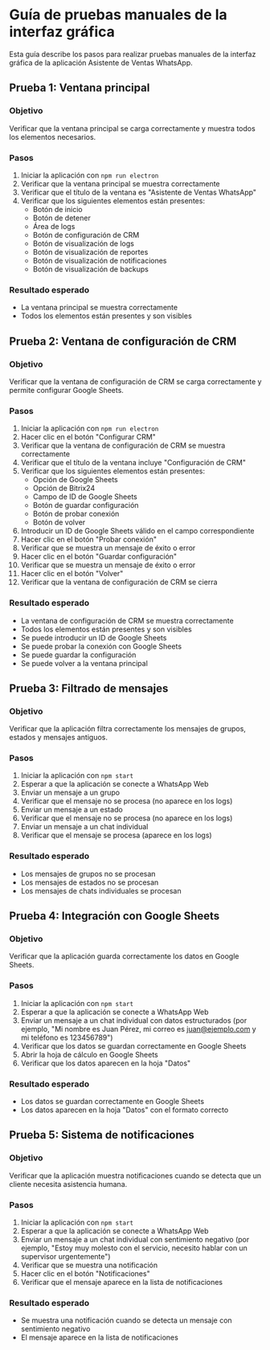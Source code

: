 # Guía de pruebas manuales de la interfaz gráfica

Esta guía describe los pasos para realizar pruebas manuales de la interfaz gráfica de la aplicación Asistente de Ventas WhatsApp.

## Prueba 1: Ventana principal

### Objetivo
Verificar que la ventana principal se carga correctamente y muestra todos los elementos necesarios.

### Pasos
1. Iniciar la aplicación con `npm run electron`
2. Verificar que la ventana principal se muestra correctamente
3. Verificar que el título de la ventana es "Asistente de Ventas WhatsApp"
4. Verificar que los siguientes elementos están presentes:
   - Botón de inicio
   - Botón de detener
   - Área de logs
   - Botón de configuración de CRM
   - Botón de visualización de logs
   - Botón de visualización de reportes
   - Botón de visualización de notificaciones
   - Botón de visualización de backups

### Resultado esperado
- La ventana principal se muestra correctamente
- Todos los elementos están presentes y son visibles

## Prueba 2: Ventana de configuración de CRM

### Objetivo
Verificar que la ventana de configuración de CRM se carga correctamente y permite configurar Google Sheets.

### Pasos
1. Iniciar la aplicación con `npm run electron`
2. Hacer clic en el botón "Configurar CRM"
3. Verificar que la ventana de configuración de CRM se muestra correctamente
4. Verificar que el título de la ventana incluye "Configuración de CRM"
5. Verificar que los siguientes elementos están presentes:
   - Opción de Google Sheets
   - Opción de Bitrix24
   - Campo de ID de Google Sheets
   - Botón de guardar configuración
   - Botón de probar conexión
   - Botón de volver
6. Introducir un ID de Google Sheets válido en el campo correspondiente
7. Hacer clic en el botón "Probar conexión"
8. Verificar que se muestra un mensaje de éxito o error
9. Hacer clic en el botón "Guardar configuración"
10. Verificar que se muestra un mensaje de éxito o error
11. Hacer clic en el botón "Volver"
12. Verificar que la ventana de configuración de CRM se cierra

### Resultado esperado
- La ventana de configuración de CRM se muestra correctamente
- Todos los elementos están presentes y son visibles
- Se puede introducir un ID de Google Sheets
- Se puede probar la conexión con Google Sheets
- Se puede guardar la configuración
- Se puede volver a la ventana principal

## Prueba 3: Filtrado de mensajes

### Objetivo
Verificar que la aplicación filtra correctamente los mensajes de grupos, estados y mensajes antiguos.

### Pasos
1. Iniciar la aplicación con `npm start`
2. Esperar a que la aplicación se conecte a WhatsApp Web
3. Enviar un mensaje a un grupo
4. Verificar que el mensaje no se procesa (no aparece en los logs)
5. Enviar un mensaje a un estado
6. Verificar que el mensaje no se procesa (no aparece en los logs)
7. Enviar un mensaje a un chat individual
8. Verificar que el mensaje se procesa (aparece en los logs)

### Resultado esperado
- Los mensajes de grupos no se procesan
- Los mensajes de estados no se procesan
- Los mensajes de chats individuales se procesan

## Prueba 4: Integración con Google Sheets

### Objetivo
Verificar que la aplicación guarda correctamente los datos en Google Sheets.

### Pasos
1. Iniciar la aplicación con `npm start`
2. Esperar a que la aplicación se conecte a WhatsApp Web
3. Enviar un mensaje a un chat individual con datos estructurados (por ejemplo, "Mi nombre es Juan Pérez, mi correo es juan@ejemplo.com y mi teléfono es 123456789")
4. Verificar que los datos se guardan correctamente en Google Sheets
5. Abrir la hoja de cálculo en Google Sheets
6. Verificar que los datos aparecen en la hoja "Datos"

### Resultado esperado
- Los datos se guardan correctamente en Google Sheets
- Los datos aparecen en la hoja "Datos" con el formato correcto

## Prueba 5: Sistema de notificaciones

### Objetivo
Verificar que la aplicación muestra notificaciones cuando se detecta que un cliente necesita asistencia humana.

### Pasos
1. Iniciar la aplicación con `npm start`
2. Esperar a que la aplicación se conecte a WhatsApp Web
3. Enviar un mensaje a un chat individual con sentimiento negativo (por ejemplo, "Estoy muy molesto con el servicio, necesito hablar con un supervisor urgentemente")
4. Verificar que se muestra una notificación
5. Hacer clic en el botón "Notificaciones"
6. Verificar que el mensaje aparece en la lista de notificaciones

### Resultado esperado
- Se muestra una notificación cuando se detecta un mensaje con sentimiento negativo
- El mensaje aparece en la lista de notificaciones
